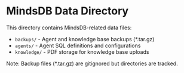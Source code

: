 # MindsDB Data Directory

This directory contains MindsDB-related data files:

- `backups/` - Agent and knowledge base backups (*.tar.gz)
- `agents/` - Agent SQL definitions and configurations  
- `knowledge/` - PDF storage for knowledge base uploads

Note: Backup files (*.tar.gz) are gitignored but directories are tracked.
